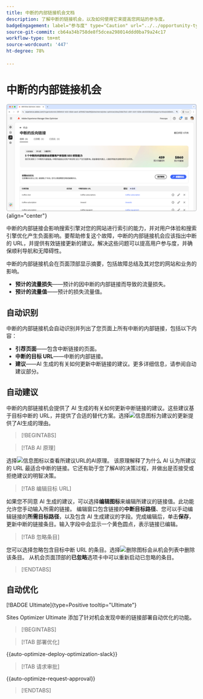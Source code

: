 ```yaml
---
title: 中断的内部链接机会文档
description: 了解中断的链接机会，以及如何使用它来提高您网站的参与度。
badgeEngagement: label="参与度" type="Caution" url="../../opportunity-types/engagement.md" tooltip="参与度"
source-git-commit: cb64a34b758de8f5dcea298014ddd0ba79a24c17
workflow-type: tm+mt
source-wordcount: '447'
ht-degree: 78%

---
```



# 中断的内部链接机会

![中断的内部链接机会](./assets/broken-internal-links/hero.png){align="center"}

中断的内部链接会影响搜索引擎对您的网站进行索引的能力，并对用户体验和搜索引擎优化产生负面影响。要帮助修复这个故障，中断的内部链接机会应该指出中断的 URL，并提供有效链接更新的建议。解决这些问题可以提高用户参与度，并确保顺利导航和无障碍性。

中断的内部链接机会在页面顶部显示摘要，包括故障总结及其对您的网站和业务的影响。

* **预计的流量损失**——预计的因中断的内部链接而导致的流量损失。
* **预计的流量值**——预计的损失流量值。

## 自动识别

<!---![Auto-identify broken internal links](./assets/missing-or-invalid-metadata/auto-identify.png){align="center"}-->

中断的内部链接机会自动识别并列出了您页面上所有中断的内部链接，包括以下内容：

* **引荐页面**——包含中断链接的页面。
* **中断的目标 URL**——中断的内部链接。
* **建议**——AI 生成的有关如何更新中断链接的建议。更多详细信息，请参阅自动建议部分。

## 自动建议

<!--![Auto-suggest broken internal links](./assets/broken-internal-links/auto-suggest.png){align="center"}-->

中断的内部链接机会提供了 AI 生成的有关如何更新中断链接的建议。这些建议基于目标中断的 URL，并提供了合适的替代方案。选择![信息图标](https://spectrum.adobe.com/static/icons/workflow_18/Smock_InfoOutline_18_N.svg)为建议的更新提供了AI生成的理由。


>[!BEGINTABS]

>[!TAB AI 原理]

<!--[AI rationale of broken internal links](./assets/broken-internal-links/auto-suggest-ai-rationale.png) -->

选择![信息图标](https://spectrum.adobe.com/static/icons/workflow_18/Smock_InfoOutline_18_N.svg)以查看所建议URL的AI原理。 该原理解释了为什么 AI 认为所建议的 URL 最适合中断的链接。它还有助于您了解AI的决策过程，并做出是否接受或拒绝建议的明智决策。

>[!TAB 编辑目标 URL]

<!--![Edit suggested URL of broken internal links](./assets/broken-internal-links/edit-target-url.png){align="center"}-->

如果您不同意 AI 生成的建议，可以选择&#x200B;**编辑图标**&#x200B;来编辑所建议的链接值。此功能允许您手动输入所需的链接。 编辑窗口包含链接的&#x200B;**中断目标路径**、您可以手动编辑链接的&#x200B;**所需目标路径**，以及包含 AI 生成建议的字段。完成编辑后，单击&#x200B;**保存**，更新中断的链接条目。输入字段中会显示一个黄色圆点，表示链接已编辑。

>[!TAB 忽略条目]

<!--![Ignore broken links](./assets/broken-internal-links/ignore.png){align="center"}-->

您可以选择忽略包含目标中断 URL 的条目。选择![删除图标](https://spectrum.adobe.com/static/icons/ui_18/CrossSize500.svg)会从机会列表中删除该条目。 从机会页面顶部的&#x200B;**已忽略**&#x200B;选项卡中可以重新启动已忽略的条目。

>[!ENDTABS]


## 自动优化

[!BADGE Ultimate]{type=Positive tooltip="Ultimate"}

<!---![Auto-optimize suggested invalid or missing metadata](./assets/broken-internal-links/auto-optimize.png){align="center"}-->

Sites Optimizer Ultimate 添加了针对机会发现中断的链接部署自动优化的功能。<!--- TBD-need more in-depth and opportunity specific information here. What does the auto-optimization do?-->


>[!BEGINTABS]

>[!TAB 部署优化]

{{auto-optimize-deploy-optimization-slack}}

>[!TAB 请求审批]

{{auto-optimize-request-approval}}

>[!ENDTABS]

